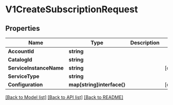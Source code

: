 # V1CreateSubscriptionRequest

## Properties

Name | Type | Description | Notes
------------ | ------------- | ------------- | -------------
**AccountId** | **string** |  | 
**CatalogId** | **string** |  | 
**ServiceInstanceName** | **string** |  | [optional] 
**ServiceType** | **string** |  | 
**Configuration** | **map[string]interface{}** |  | [optional] 

[[Back to Model list]](../README.md#documentation-for-models) [[Back to API list]](../README.md#documentation-for-api-endpoints) [[Back to README]](../README.md)


